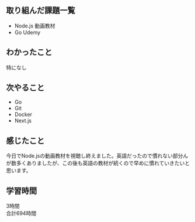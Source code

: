 ## 取り組んだ課題一覧
- Node.js 動画教材
- Go Udemy

## わかったこと
特になし


## 次やること
- Go
- Git
- Docker
- Next.js

## 感じたこと
今日でNode.jsの動画教材を視聴し終えました。英語だったので慣れない部分んが数多くありましたが、この後も英語の教材が続くので早めに慣れていきたいと思います。


## 学習時間
3時間<br />
合計694時間